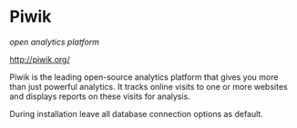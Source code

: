 # Piwik
_open analytics platform_

http://piwik.org/

Piwik is the leading open-source analytics platform that gives you more than just powerful analytics.
It tracks online visits to one or more websites and displays reports on these visits for analysis.

During installation leave all database connection options as default.
